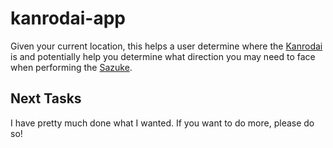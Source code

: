 # kanrodai-app

Given your current location, this helps a user determine where the [Kanrodai](http://en.tenrikyo-resource.com/wiki/Kanrodai) is and potentially help you determine what direction you may need to face when performing the [Sazuke](http://en.tenrikyo-resource.com/wiki/Sazuke).

## Next Tasks
I have pretty much done what I wanted. If you want to do more, please do so!
